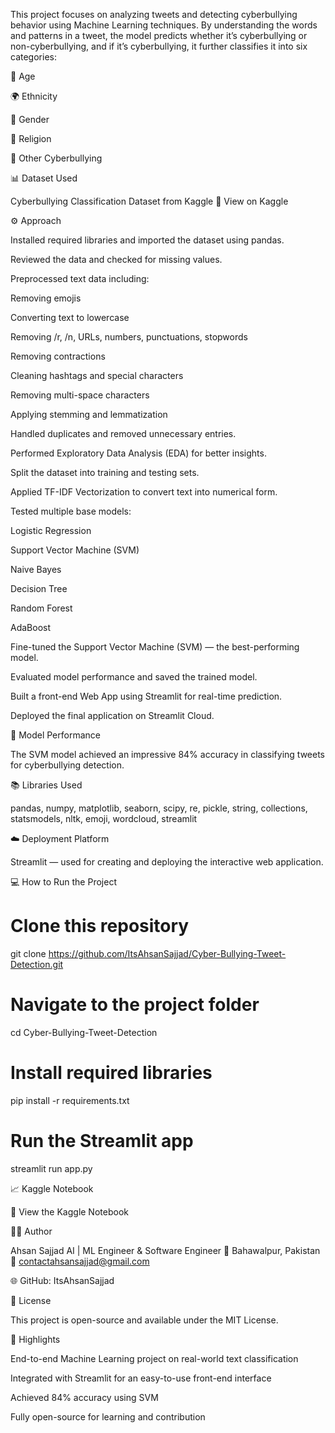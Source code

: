 This project focuses on analyzing tweets and detecting cyberbullying behavior using Machine Learning techniques.
By understanding the words and patterns in a tweet, the model predicts whether it’s cyberbullying or non-cyberbullying, and if it’s cyberbullying, it further classifies it into six categories:

🧓 Age

🌍 Ethnicity

🚻 Gender

🙏 Religion

💬 Other Cyberbullying

📊 Dataset Used

Cyberbullying Classification Dataset from Kaggle
🔗 View on Kaggle

⚙️ Approach

Installed required libraries and imported the dataset using pandas.

Reviewed the data and checked for missing values.

Preprocessed text data including:

Removing emojis

Converting text to lowercase

Removing /r, /n, URLs, numbers, punctuations, stopwords

Removing contractions

Cleaning hashtags and special characters

Removing multi-space characters

Applying stemming and lemmatization

Handled duplicates and removed unnecessary entries.

Performed Exploratory Data Analysis (EDA) for better insights.

Split the dataset into training and testing sets.

Applied TF-IDF Vectorization to convert text into numerical form.

Tested multiple base models:

Logistic Regression

Support Vector Machine (SVM)

Naive Bayes

Decision Tree

Random Forest

AdaBoost

Fine-tuned the Support Vector Machine (SVM) — the best-performing model.

Evaluated model performance and saved the trained model.

Built a front-end Web App using Streamlit for real-time prediction.

Deployed the final application on Streamlit Cloud.

🧩 Model Performance

The SVM model achieved an impressive 84% accuracy in classifying tweets for cyberbullying detection.

📚 Libraries Used

pandas, numpy, matplotlib, seaborn, scipy, re, pickle, string, collections, statsmodels, nltk, emoji, wordcloud, streamlit

☁️ Deployment Platform

Streamlit — used for creating and deploying the interactive web application.

💻 How to Run the Project
# Clone this repository
git clone https://github.com/ItsAhsanSajjad/Cyber-Bullying-Tweet-Detection.git

# Navigate to the project folder
cd Cyber-Bullying-Tweet-Detection

# Install required libraries
pip install -r requirements.txt

# Run the Streamlit app
streamlit run app.py

📈 Kaggle Notebook

🔗 View the Kaggle Notebook

👨‍💻 Author

Ahsan Sajjad
AI | ML Engineer & Software Engineer
📍 Bahawalpur, Pakistan
📧 contactahsansajjad@gmail.com

🌐 GitHub: ItsAhsanSajjad

📜 License

This project is open-source and available under the MIT License.

🌟 Highlights

End-to-end Machine Learning project on real-world text classification

Integrated with Streamlit for an easy-to-use front-end interface

Achieved 84% accuracy using SVM

Fully open-source for learning and contribution
